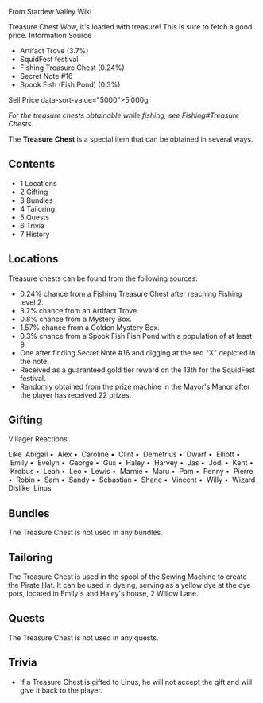 From Stardew Valley Wiki

Treasure Chest Wow, it's loaded with treasure! This is sure to fetch a good price. Information Source

- Artifact Trove (3.7%)
- SquidFest festival
- Fishing Treasure Chest (0.24%)
- Secret Note #16
- Spook Fish (Fish Pond) (0.3%)

Sell Price data-sort-value="5000"&gt;5,000g

*For the treasure chests obtainable while fishing, see Fishing#Treasure Chests.*

The **Treasure Chest** is a special item that can be obtained in several ways.

## Contents

- 1 Locations
- 2 Gifting
- 3 Bundles
- 4 Tailoring
- 5 Quests
- 6 Trivia
- 7 History

## Locations

Treasure chests can be found from the following sources:

- 0.24% chance from a Fishing Treasure Chest after reaching Fishing level 2.
- 3.7% chance from an Artifact Trove.
- 0.8% chance from a Mystery Box.
- 1.57% chance from a Golden Mystery Box.
- 0.3% chance from a Spook Fish Fish Pond with a population of at least 9.
- One after finding Secret Note #16 and digging at the red "X" depicted in the note.
- Received as a guaranteed gold tier reward on the 13th for the SquidFest festival.
- Randomly obtained from the prize machine in the Mayor's Manor after the player has received 22 prizes.

## Gifting

Villager Reactions

Like  Abigail •  Alex •  Caroline •  Clint •  Demetrius •  Dwarf •  Elliott •  Emily •  Evelyn •  George •  Gus •  Haley •  Harvey •  Jas •  Jodi •  Kent •  Krobus •  Leah •  Leo •  Lewis •  Marnie •  Maru •  Pam •  Penny •  Pierre •  Robin •  Sam •  Sandy •  Sebastian •  Shane •  Vincent •  Willy •  Wizard Dislike  Linus

## Bundles

The Treasure Chest is not used in any bundles.

## Tailoring

The Treasure Chest is used in the spool of the Sewing Machine to create the Pirate Hat. It can be used in dyeing, serving as a yellow dye at the dye pots, located in Emily's and Haley's house, 2 Willow Lane.

## Quests

The Treasure Chest is not used in any quests.

## Trivia

- If a Treasure Chest is gifted to Linus, he will not accept the gift and will give it back to the player.